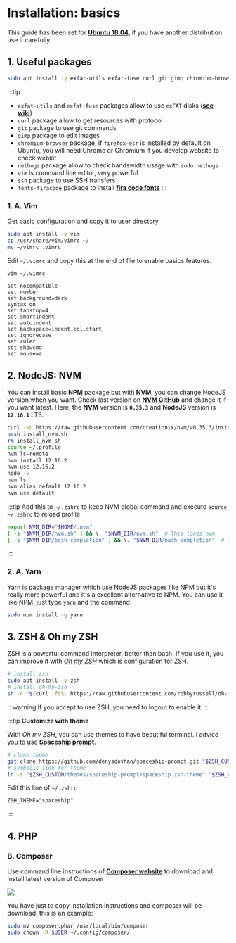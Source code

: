 # Installation: basics

This guide has been set for [**Ubuntu 18.04**](https://ubuntu.com/#download), if you have another distribution use it carefully.

## 1. Useful packages

```bash
sudo apt install -y exfat-utils exfat-fuse curl git gimp chromium-browser nethogs vim ssh fonts-firacode
```

:::tip
- `exfat-utils` and `exfat-fuse` packages allow to use `exFAT` disks ([**see wiki**](https://doc.ubuntu-fr.org/exfat))
- `curl` package allow to get resources with protocol
- `git` package to use git commands
- `gimp` package to edit images
- `chromium-browser` package, if `firefox-esr` is installed by default on Ubuntu, you will need Chrome or Chromium if you develop website to check webkit
- `nethogs` package allow to check bandswidth usage with `sudo nethogs`
- `vim` is command line editor, very powerful
- `ssh` package to use SSH transfers
- `fonts-firacode` package to install [**fira code fonts**](https://github.com/tonsky/FiraCode)
:::

### 1. A. Vim

Get basic configuration and copy it to user directory

```bash
sudo apt install -y vim
cp /usr/share/vim/vimrc ~/
mv ~/vimrc .vimrc
```

Edit `~/.vimrc` and copy this at the end of file to enable basics features.

```bash
vim ~/.vimrc
```

<code-heading path="/home/user/.vimrc"></code-heading>
```vim
set nocompatible
set number
set background=dark
syntax on
set tabstop=4
set smartindent
set autoindent
set backspace=indent,eol,start
set ignorecase
set ruler
set showcmd
set mouse=a
```

## 2. NodeJS: NVM

You can install basic **NPM** package but with **NVM**, you can change NodeJS version when you want. Check last version on [**NVM GitHub**](https://github.com/nvm-sh/nvm) and change it if you want latest. Here, the **NVM** version is **`0.35.3`** and **NodeJS** version is **`12.16.1`** LTS.

```bash
curl -sL https://raw.githubusercontent.com/creationix/nvm/v0.35.3/install.sh -o install_nvm.sh
bash install_nvm.sh
rm install_nvm.sh
source ~/.profile
nvm ls-remote
nvm install 12.16.2
nvm use 12.16.2
node -v
nvm ls
nvm alias default 12.16.2
nvm use default
```

:::tip
Add this to `~/.zshrc` to keep NVM global command and execute `source ~/.zshrc` to reload profile

```bash
export NVM_DIR="$HOME/.nvm"
[ -s "$NVM_DIR/nvm.sh" ] && \. "$NVM_DIR/nvm.sh"  # This loads nvm
[ -s "$NVM_DIR/bash_completion" ] && \. "$NVM_DIR/bash_completion"  # This loads nvm bash_completion
```
:::

### 2. A. Yarn

Yarn is package manager which use NodeJS packages like NPM but it's really more powerful and it's a excellent alternative to NPM. You can use it like NPM, just type `yarn` and the command.

```bash
sudo npm install -g yarn
```

## 3. ZSH & Oh my ZSH

ZSH is a powerful command interpreter, better than bash. If you use it, you can improve it with [*Oh my ZSH*](https://ohmyz.sh/) which is configuration for ZSH.

```bash
# install zsh
sudo apt install -y zsh
# install oh-my-zsh
sh -c "$(curl -fsSL https://raw.githubusercontent.com/robbyrussell/oh-my-zsh/master/tools/install.sh)"
```

:::warning
If you accept to use ZSH, you need to logout to enable it.
:::

:::tip
**Customize with theme**

With *Oh my ZSH*, you can use themes to have beautiful terminal. I advice you to use [**Spaceship prompt**](https://github.com/denysdovhan/spaceship-prompt).

```bash
# clone theme
git clone https://github.com/denysdovhan/spaceship-prompt.git "$ZSH_CUSTOM/themes/spaceship-prompt"
# symbolic link for theme
ln -s "$ZSH_CUSTOM/themes/spaceship-prompt/spaceship.zsh-theme" "$ZSH_CUSTOM/themes/spaceship.zsh-theme"
```

Edit this line of `~/.zshrc`

```
ZSH_THEME="spaceship"
```
:::


## 4. PHP

### B. Composer

Use command line instructions of [**Composer website**](https://getcomposer.org/download/) to download and install latest version of Composer

<img src="/images/linux/composer-installation-commands.jpg" class="" />

You have just to copy installation instructions and composer will be download, this is an example:

```bash
sudo mv composer.phar /usr/local/bin/composer
sudo chown -R $USER ~/.config/composer/
```